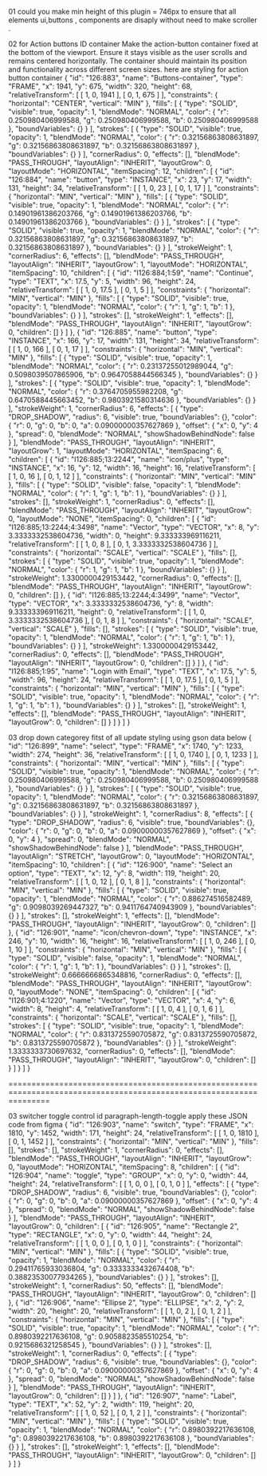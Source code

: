01 could you make min height of this plugin = 746px 
to ensure that all elements ui,buttons , components are disaply without need to make scroller .

02 for Action buttons ID container 
    Make the action-button container fixed at the bottom of the viewport. Ensure it stays visible as the user scrolls and remains centered horizontally. The container should maintain its position and functionality across different screen sizes.
here are styling for action button container 
{
  "id": "126:883",
  "name": "Buttons-container",
  "type": "FRAME",
  "x": 1941,
  "y": 675,
  "width": 320,
  "height": 68,
  "relativeTransform": [
    [
      1,
      0,
      1941
    ],
    [
      0,
      1,
      675
    ]
  ],
  "constraints": {
    "horizontal": "CENTER",
    "vertical": "MIN"
  },
  "fills": [
    {
      "type": "SOLID",
      "visible": true,
      "opacity": 1,
      "blendMode": "NORMAL",
      "color": {
        "r": 0.250980406999588,
        "g": 0.250980406999588,
        "b": 0.250980406999588
      },
      "boundVariables": {}
    }
  ],
  "strokes": [
    {
      "type": "SOLID",
      "visible": true,
      "opacity": 1,
      "blendMode": "NORMAL",
      "color": {
        "r": 0.32156863808631897,
        "g": 0.32156863808631897,
        "b": 0.32156863808631897
      },
      "boundVariables": {}
    }
  ],
  "cornerRadius": 0,
  "effects": [],
  "blendMode": "PASS_THROUGH",
  "layoutAlign": "INHERIT",
  "layoutGrow": 0,
  "layoutMode": "HORIZONTAL",
  "itemSpacing": 12,
  "children": [
    {
      "id": "126:884",
      "name": "button",
      "type": "INSTANCE",
      "x": 23,
      "y": 17,
      "width": 131,
      "height": 34,
      "relativeTransform": [
        [
          1,
          0,
          23
        ],
        [
          0,
          1,
          17
        ]
      ],
      "constraints": {
        "horizontal": "MIN",
        "vertical": "MIN"
      },
      "fills": [
        {
          "type": "SOLID",
          "visible": true,
          "opacity": 1,
          "blendMode": "NORMAL",
          "color": {
            "r": 0.14901961386203766,
            "g": 0.14901961386203766,
            "b": 0.14901961386203766
          },
          "boundVariables": {}
        }
      ],
      "strokes": [
        {
          "type": "SOLID",
          "visible": true,
          "opacity": 1,
          "blendMode": "NORMAL",
          "color": {
            "r": 0.32156863808631897,
            "g": 0.32156863808631897,
            "b": 0.32156863808631897
          },
          "boundVariables": {}
        }
      ],
      "strokeWeight": 1,
      "cornerRadius": 6,
      "effects": [],
      "blendMode": "PASS_THROUGH",
      "layoutAlign": "INHERIT",
      "layoutGrow": 1,
      "layoutMode": "HORIZONTAL",
      "itemSpacing": 10,
      "children": [
        {
          "id": "I126:884;1:59",
          "name": "Continue",
          "type": "TEXT",
          "x": 17.5,
          "y": 5,
          "width": 96,
          "height": 24,
          "relativeTransform": [
            [
              1,
              0,
              17.5
            ],
            [
              0,
              1,
              5
            ]
          ],
          "constraints": {
            "horizontal": "MIN",
            "vertical": "MIN"
          },
          "fills": [
            {
              "type": "SOLID",
              "visible": true,
              "opacity": 1,
              "blendMode": "NORMAL",
              "color": {
                "r": 1,
                "g": 1,
                "b": 1
              },
              "boundVariables": {}
            }
          ],
          "strokes": [],
          "strokeWeight": 1,
          "effects": [],
          "blendMode": "PASS_THROUGH",
          "layoutAlign": "INHERIT",
          "layoutGrow": 0,
          "children": []
        }
      ]
    },
    {
      "id": "126:885",
      "name": "button",
      "type": "INSTANCE",
      "x": 166,
      "y": 17,
      "width": 131,
      "height": 34,
      "relativeTransform": [
        [
          1,
          0,
          166
        ],
        [
          0,
          1,
          17
        ]
      ],
      "constraints": {
        "horizontal": "MIN",
        "vertical": "MIN"
      },
      "fills": [
        {
          "type": "SOLID",
          "visible": true,
          "opacity": 1,
          "blendMode": "NORMAL",
          "color": {
            "r": 0.23137255012989044,
            "g": 0.5098039507865906,
            "b": 0.9647058844566345
          },
          "boundVariables": {}
        }
      ],
      "strokes": [
        {
          "type": "SOLID",
          "visible": true,
          "opacity": 1,
          "blendMode": "NORMAL",
          "color": {
            "r": 0.3764705955982208,
            "g": 0.6470588445663452,
            "b": 0.9803921580314636
          },
          "boundVariables": {}
        }
      ],
      "strokeWeight": 1,
      "cornerRadius": 6,
      "effects": [
        {
          "type": "DROP_SHADOW",
          "radius": 6,
          "visible": true,
          "boundVariables": {},
          "color": {
            "r": 0,
            "g": 0,
            "b": 0,
            "a": 0.09000000357627869
          },
          "offset": {
            "x": 0,
            "y": 4
          },
          "spread": 0,
          "blendMode": "NORMAL",
          "showShadowBehindNode": false
        }
      ],
      "blendMode": "PASS_THROUGH",
      "layoutAlign": "INHERIT",
      "layoutGrow": 1,
      "layoutMode": "HORIZONTAL",
      "itemSpacing": 6,
      "children": [
        {
          "id": "I126:885;13:2244",
          "name": "icon/plus",
          "type": "INSTANCE",
          "x": 16,
          "y": 12,
          "width": 16,
          "height": 16,
          "relativeTransform": [
            [
              1,
              0,
              16
            ],
            [
              0,
              1,
              12
            ]
          ],
          "constraints": {
            "horizontal": "MIN",
            "vertical": "MIN"
          },
          "fills": [
            {
              "type": "SOLID",
              "visible": false,
              "opacity": 1,
              "blendMode": "NORMAL",
              "color": {
                "r": 1,
                "g": 1,
                "b": 1
              },
              "boundVariables": {}
            }
          ],
          "strokes": [],
          "strokeWeight": 1,
          "cornerRadius": 0,
          "effects": [],
          "blendMode": "PASS_THROUGH",
          "layoutAlign": "INHERIT",
          "layoutGrow": 0,
          "layoutMode": "NONE",
          "itemSpacing": 0,
          "children": [
            {
              "id": "I126:885;13:2244;4:3498",
              "name": "Vector",
              "type": "VECTOR",
              "x": 8,
              "y": 3.3333332538604736,
              "width": 0,
              "height": 9.333333969116211,
              "relativeTransform": [
                [
                  1,
                  0,
                  8
                ],
                [
                  0,
                  1,
                  3.3333332538604736
                ]
              ],
              "constraints": {
                "horizontal": "SCALE",
                "vertical": "SCALE"
              },
              "fills": [],
              "strokes": [
                {
                  "type": "SOLID",
                  "visible": true,
                  "opacity": 1,
                  "blendMode": "NORMAL",
                  "color": {
                    "r": 1,
                    "g": 1,
                    "b": 1
                  },
                  "boundVariables": {}
                }
              ],
              "strokeWeight": 1.3300000429153442,
              "cornerRadius": 0,
              "effects": [],
              "blendMode": "PASS_THROUGH",
              "layoutAlign": "INHERIT",
              "layoutGrow": 0,
              "children": []
            },
            {
              "id": "I126:885;13:2244;4:3499",
              "name": "Vector",
              "type": "VECTOR",
              "x": 3.3333332538604736,
              "y": 8,
              "width": 9.333333969116211,
              "height": 0,
              "relativeTransform": [
                [
                  1,
                  0,
                  3.3333332538604736
                ],
                [
                  0,
                  1,
                  8
                ]
              ],
              "constraints": {
                "horizontal": "SCALE",
                "vertical": "SCALE"
              },
              "fills": [],
              "strokes": [
                {
                  "type": "SOLID",
                  "visible": true,
                  "opacity": 1,
                  "blendMode": "NORMAL",
                  "color": {
                    "r": 1,
                    "g": 1,
                    "b": 1
                  },
                  "boundVariables": {}
                }
              ],
              "strokeWeight": 1.3300000429153442,
              "cornerRadius": 0,
              "effects": [],
              "blendMode": "PASS_THROUGH",
              "layoutAlign": "INHERIT",
              "layoutGrow": 0,
              "children": []
            }
          ]
        },
        {
          "id": "I126:885;1:95",
          "name": "Login with Email",
          "type": "TEXT",
          "x": 17.5,
          "y": 5,
          "width": 96,
          "height": 24,
          "relativeTransform": [
            [
              1,
              0,
              17.5
            ],
            [
              0,
              1,
              5
            ]
          ],
          "constraints": {
            "horizontal": "MIN",
            "vertical": "MIN"
          },
          "fills": [
            {
              "type": "SOLID",
              "visible": true,
              "opacity": 1,
              "blendMode": "NORMAL",
              "color": {
                "r": 1,
                "g": 1,
                "b": 1
              },
              "boundVariables": {}
            }
          ],
          "strokes": [],
          "strokeWeight": 1,
          "effects": [],
          "blendMode": "PASS_THROUGH",
          "layoutAlign": "INHERIT",
          "layoutGrow": 0,
          "children": []
        }
      ]
    }
  ]
}

03 drop down categorey 
fitst of all update styling using gson data below 
{
  "id": "126:899",
  "name": "select",
  "type": "FRAME",
  "x": 1740,
  "y": 1233,
  "width": 274,
  "height": 36,
  "relativeTransform": [
    [
      1,
      0,
      1740
    ],
    [
      0,
      1,
      1233
    ]
  ],
  "constraints": {
    "horizontal": "MIN",
    "vertical": "MIN"
  },
  "fills": [
    {
      "type": "SOLID",
      "visible": true,
      "opacity": 1,
      "blendMode": "NORMAL",
      "color": {
        "r": 0.250980406999588,
        "g": 0.250980406999588,
        "b": 0.250980406999588
      },
      "boundVariables": {}
    }
  ],
  "strokes": [
    {
      "type": "SOLID",
      "visible": true,
      "opacity": 1,
      "blendMode": "NORMAL",
      "color": {
        "r": 0.32156863808631897,
        "g": 0.32156863808631897,
        "b": 0.32156863808631897
      },
      "boundVariables": {}
    }
  ],
  "strokeWeight": 1,
  "cornerRadius": 8,
  "effects": [
    {
      "type": "DROP_SHADOW",
      "radius": 6,
      "visible": true,
      "boundVariables": {},
      "color": {
        "r": 0,
        "g": 0,
        "b": 0,
        "a": 0.09000000357627869
      },
      "offset": {
        "x": 0,
        "y": 4
      },
      "spread": 0,
      "blendMode": "NORMAL",
      "showShadowBehindNode": false
    }
  ],
  "blendMode": "PASS_THROUGH",
  "layoutAlign": "STRETCH",
  "layoutGrow": 0,
  "layoutMode": "HORIZONTAL",
  "itemSpacing": 10,
  "children": [
    {
      "id": "126:900",
      "name": "Select an option",
      "type": "TEXT",
      "x": 12,
      "y": 8,
      "width": 119,
      "height": 20,
      "relativeTransform": [
        [
          1,
          0,
          12
        ],
        [
          0,
          1,
          8
        ]
      ],
      "constraints": {
        "horizontal": "MIN",
        "vertical": "MIN"
      },
      "fills": [
        {
          "type": "SOLID",
          "visible": true,
          "opacity": 1,
          "blendMode": "NORMAL",
          "color": {
            "r": 0.886274516582489,
            "g": 0.9098039269447327,
            "b": 0.9411764740943909
          },
          "boundVariables": {}
        }
      ],
      "strokes": [],
      "strokeWeight": 1,
      "effects": [],
      "blendMode": "PASS_THROUGH",
      "layoutAlign": "INHERIT",
      "layoutGrow": 0,
      "children": []
    },
    {
      "id": "126:901",
      "name": "icon/chevron-down",
      "type": "INSTANCE",
      "x": 246,
      "y": 10,
      "width": 16,
      "height": 16,
      "relativeTransform": [
        [
          1,
          0,
          246
        ],
        [
          0,
          1,
          10
        ]
      ],
      "constraints": {
        "horizontal": "MIN",
        "vertical": "MIN"
      },
      "fills": [
        {
          "type": "SOLID",
          "visible": false,
          "opacity": 1,
          "blendMode": "NORMAL",
          "color": {
            "r": 1,
            "g": 1,
            "b": 1
          },
          "boundVariables": {}
        }
      ],
      "strokes": [],
      "strokeWeight": 0.6666666865348816,
      "cornerRadius": 0,
      "effects": [],
      "blendMode": "PASS_THROUGH",
      "layoutAlign": "INHERIT",
      "layoutGrow": 0,
      "layoutMode": "NONE",
      "itemSpacing": 0,
      "children": [
        {
          "id": "I126:901;4:1220",
          "name": "Vector",
          "type": "VECTOR",
          "x": 4,
          "y": 6,
          "width": 8,
          "height": 4,
          "relativeTransform": [
            [
              1,
              0,
              4
            ],
            [
              0,
              1,
              6
            ]
          ],
          "constraints": {
            "horizontal": "SCALE",
            "vertical": "SCALE"
          },
          "fills": [],
          "strokes": [
            {
              "type": "SOLID",
              "visible": true,
              "opacity": 1,
              "blendMode": "NORMAL",
              "color": {
                "r": 0.8313725590705872,
                "g": 0.8313725590705872,
                "b": 0.8313725590705872
              },
              "boundVariables": {}
            }
          ],
          "strokeWeight": 1.3333333730697632,
          "cornerRadius": 0,
          "effects": [],
          "blendMode": "PASS_THROUGH",
          "layoutAlign": "INHERIT",
          "layoutGrow": 0,
          "children": []
        }
      ]
    }
  ]
}


=====================================================================================================================


03 switcher toggle control id paragraph-length-toggle
apply these JSON code from figma 
{
  "id": "126:903",
  "name": "switch",
  "type": "FRAME",
  "x": 1810,
  "y": 1452,
  "width": 171,
  "height": 24,
  "relativeTransform": [
    [
      1,
      0,
      1810
    ],
    [
      0,
      1,
      1452
    ]
  ],
  "constraints": {
    "horizontal": "MIN",
    "vertical": "MIN"
  },
  "fills": [],
  "strokes": [],
  "strokeWeight": 1,
  "cornerRadius": 0,
  "effects": [],
  "blendMode": "PASS_THROUGH",
  "layoutAlign": "INHERIT",
  "layoutGrow": 0,
  "layoutMode": "HORIZONTAL",
  "itemSpacing": 8,
  "children": [
    {
      "id": "126:904",
      "name": "toggle",
      "type": "GROUP",
      "x": 0,
      "y": 0,
      "width": 44,
      "height": 24,
      "relativeTransform": [
        [
          1,
          0,
          0
        ],
        [
          0,
          1,
          0
        ]
      ],
      "effects": [
        {
          "type": "DROP_SHADOW",
          "radius": 6,
          "visible": true,
          "boundVariables": {},
          "color": {
            "r": 0,
            "g": 0,
            "b": 0,
            "a": 0.09000000357627869
          },
          "offset": {
            "x": 0,
            "y": 4
          },
          "spread": 0,
          "blendMode": "NORMAL",
          "showShadowBehindNode": false
        }
      ],
      "blendMode": "PASS_THROUGH",
      "layoutAlign": "INHERIT",
      "layoutGrow": 0,
      "children": [
        {
          "id": "126:905",
          "name": "Rectangle 2",
          "type": "RECTANGLE",
          "x": 0,
          "y": 0,
          "width": 44,
          "height": 24,
          "relativeTransform": [
            [
              1,
              0,
              0
            ],
            [
              0,
              1,
              0
            ]
          ],
          "constraints": {
            "horizontal": "MIN",
            "vertical": "MIN"
          },
          "fills": [
            {
              "type": "SOLID",
              "visible": true,
              "opacity": 1,
              "blendMode": "NORMAL",
              "color": {
                "r": 0.29411765933036804,
                "g": 0.3333333432674408,
                "b": 0.38823530077934265
              },
              "boundVariables": {}
            }
          ],
          "strokes": [],
          "strokeWeight": 1,
          "cornerRadius": 50,
          "effects": [],
          "blendMode": "PASS_THROUGH",
          "layoutAlign": "INHERIT",
          "layoutGrow": 0,
          "children": []
        },
        {
          "id": "126:906",
          "name": "Ellipse 2",
          "type": "ELLIPSE",
          "x": 2,
          "y": 2,
          "width": 20,
          "height": 20,
          "relativeTransform": [
            [
              1,
              0,
              2
            ],
            [
              0,
              1,
              2
            ]
          ],
          "constraints": {
            "horizontal": "MIN",
            "vertical": "MIN"
          },
          "fills": [
            {
              "type": "SOLID",
              "visible": true,
              "opacity": 1,
              "blendMode": "NORMAL",
              "color": {
                "r": 0.8980392217636108,
                "g": 0.9058823585510254,
                "b": 0.9215686321258545
              },
              "boundVariables": {}
            }
          ],
          "strokes": [],
          "strokeWeight": 1,
          "cornerRadius": 0,
          "effects": [
            {
              "type": "DROP_SHADOW",
              "radius": 6,
              "visible": true,
              "boundVariables": {},
              "color": {
                "r": 0,
                "g": 0,
                "b": 0,
                "a": 0.09000000357627869
              },
              "offset": {
                "x": 0,
                "y": 4
              },
              "spread": 0,
              "blendMode": "NORMAL",
              "showShadowBehindNode": false
            }
          ],
          "blendMode": "PASS_THROUGH",
          "layoutAlign": "INHERIT",
          "layoutGrow": 0,
          "children": []
        }
      ]
    },
    {
      "id": "126:907",
      "name": "Label",
      "type": "TEXT",
      "x": 52,
      "y": 2,
      "width": 119,
      "height": 20,
      "relativeTransform": [
        [
          1,
          0,
          52
        ],
        [
          0,
          1,
          2
        ]
      ],
      "constraints": {
        "horizontal": "MIN",
        "vertical": "MIN"
      },
      "fills": [
        {
          "type": "SOLID",
          "visible": true,
          "opacity": 1,
          "blendMode": "NORMAL",
          "color": {
            "r": 0.8980392217636108,
            "g": 0.8980392217636108,
            "b": 0.8980392217636108
          },
          "boundVariables": {}
        }
      ],
      "strokes": [],
      "strokeWeight": 1,
      "effects": [],
      "blendMode": "PASS_THROUGH",
      "layoutAlign": "INHERIT",
      "layoutGrow": 0,
      "children": []
    }
  ]
}